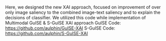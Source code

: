 Here, we designed the new XAI approach, focused on improvement of over only image saliency to the combined image-text saliency and to explain the decisions of classifier.
We utilized this code while implementation of Multimodal GuISE & S-GuISE XAI approach
GuISE Code: https://github.com/aulphin/GuISE-XAI
S-GuISE Code: https://github.com/aulphin/S-GuISE-XAI
